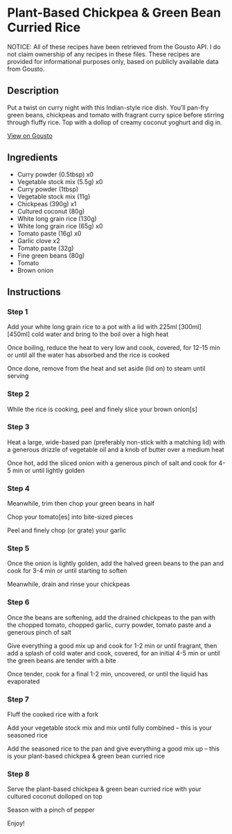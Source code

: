 # Plant-Based Chickpea & Green Bean Curried Rice

NOTICE: All of these recipes have been retrieved from the Gousto API. I do not claim ownership of any recipes in these files. These recipes are provided for informational purposes only, based on publicly available data from Gousto.

## Description

Put a twist on curry night with this Indian-style rice dish. You’ll pan-fry green beans, chickpeas and tomato with fragrant curry spice before stirring through fluffy rice. Top with a dollop of creamy coconut yoghurt and dig in.

[View on Gousto](https://www.gousto.co.uk/recipes/cookbook/chickpea-green-bean-curried-rice)

## Ingredients

- Curry powder (0.5tbsp) x0
- Vegetable stock mix (5.5g) x0
- Curry powder (1tbsp)
- Vegetable stock mix (11g)
- Chickpeas (390g) x1
- Cultured coconut (80g)
- White long grain rice (130g)
- White long grain rice (65g) x0
- Tomato paste (16g) x0
- Garlic clove x2
- Tomato paste (32g)
- Fine green beans (80g)
- Tomato
- Brown onion

## Instructions


### Step 1

Add your white long grain rice to a pot with a lid with 225ml <span class="text-purple">[300ml]</span> <span class="text-danger">[450ml]</span> cold water and bring to the boil over a high heat

Once boiling, reduce the heat to very low and cook, covered, for 12-15 min or until all the water has absorbed and the rice is cooked

Once done, remove from the heat and set aside (lid on) to steam until serving


### Step 2

While the rice is cooking, peel and finely slice your brown onion[s]


### Step 3

Heat a large, wide-based pan (preferably non-stick with a matching lid) with a generous drizzle of vegetable oil and a knob of butter over a medium heat

Once hot, add the sliced onion with a generous pinch of salt and cook for 4-5 min or until lightly golden


### Step 4

Meanwhile, trim then chop your green beans in half

Chop your tomato[es]<span class="text-danger"> </span>into bite-sized pieces

Peel and finely chop (or grate) your garlic


### Step 5

Once the onion is lightly golden, add the halved green beans to the pan and cook for 3-4 min or until starting to soften

Meanwhile, drain and rinse your chickpeas


### Step 6

Once the beans are softening, add the drained chickpeas to the pan with the chopped tomato,<span class="text-danger"> </span>chopped garlic, curry powder, tomato paste and a generous pinch of salt

Give everything a good mix up and cook for 1-2 min or until fragrant, then add a splash of cold water and cook, covered, for an initial 4-5 min or until the green beans are tender with a bite

Once tender, cook for a final 1-2 min, uncovered, or until the liquid has evaporated


### Step 7

Fluff the cooked rice with a fork

Add your vegetable stock mix and mix until fully combined – this is your seasoned rice

Add the seasoned rice to the pan and give everything a good mix up – this is your plant-based chickpea & green bean curried rice

### Step 8

Serve the plant-based chickpea & green bean curried rice with your cultured coconut dolloped on top

Season with a pinch of pepper

Enjoy!

